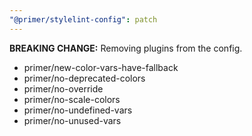 ```yaml
---
"@primer/stylelint-config": patch
---
```


**BREAKING CHANGE:** Removing plugins from the config.

* primer/new-color-vars-have-fallback
* primer/no-deprecated-colors
* primer/no-override
* primer/no-scale-colors
* primer/no-undefined-vars
* primer/no-unused-vars
